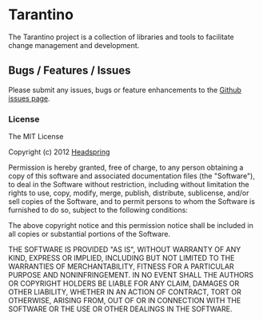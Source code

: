 # Tarantino

The Tarantino project is a collection of libraries and tools to facilitate change management and development.

## Bugs / Features / Issues

Please submit any issues, bugs or feature enhancements to the [Github issues page](https://github.com/HeadspringLabs/Tarantino/issues).

### License

The MIT License

Copyright (c) 2012 [Headspring](http://www.headspring.com)

Permission is hereby granted, free of charge, to any person obtaining a copy
of this software and associated documentation files (the "Software"), to deal
in the Software without restriction, including without limitation the rights
to use, copy, modify, merge, publish, distribute, sublicense, and/or sell
copies of the Software, and to permit persons to whom the Software is
furnished to do so, subject to the following conditions:

The above copyright notice and this permission notice shall be included in
all copies or substantial portions of the Software.

THE SOFTWARE IS PROVIDED "AS IS", WITHOUT WARRANTY OF ANY KIND, EXPRESS OR
IMPLIED, INCLUDING BUT NOT LIMITED TO THE WARRANTIES OF MERCHANTABILITY,
FITNESS FOR A PARTICULAR PURPOSE AND NONINFRINGEMENT. IN NO EVENT SHALL THE
AUTHORS OR COPYRIGHT HOLDERS BE LIABLE FOR ANY CLAIM, DAMAGES OR OTHER
LIABILITY, WHETHER IN AN ACTION OF CONTRACT, TORT OR OTHERWISE, ARISING FROM,
OUT OF OR IN CONNECTION WITH THE SOFTWARE OR THE USE OR OTHER DEALINGS IN
THE SOFTWARE.
